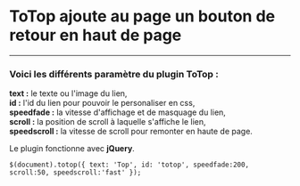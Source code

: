 <h1>ToTop ajoute au page un bouton de retour en haut de page</h1>
<hr/>
<h3>Voici les différents paramètre du plugin ToTop :</h3>

<p><b>text :</b> le texte ou l'image du lien,<br/>
<b>id :</b> l'id du lien pour pouvoir le personaliser en css,<br/>
<b>speedfade :</b> la vitesse d'affichage et de masquage du lien,<br/>
<b>scroll :</b> la position de scroll à laquelle s'affiche le lien,<br/>
<b>speedscroll :</b> la vitesse de scroll pour remonter en haute de page.<br/>

<p>Le plugin fonctionne avec <b>jQuery</b>.</p>

<code>$(document).totop({
		  text: 'Top',
		  id: 'totop',
		  speedfade:200,
		  scroll:50,
		  speedscroll:'fast'
	});</code>